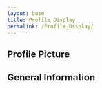 ```yaml
---
layout: base
title: Profile Display
permalink: /Profile_Display/
---
```

<html lang="en">
<head>
    <meta charset="UTF-8">
    <meta name="viewport" content="width=device-width, initial-scale=1.0">
    <title>Profile Picture Display</title>
</head>
<body>
    <!-- Enclose the profile picture in a container div -->
    <form class = 'purple-form'>
    <h2>Profile Picture</h2>
    <div id="profilePicture" class="profilePictureContainer"></div>
    <h2> General Information </h2>
     <div id="userDetails"></div>
    </form>
    <script>
        // Function to generate HTML img tag with the selected profile's ASCII art
        function getProfileImage(profile) {
            var asciiArt = getProfileAscii(profile);
            return '<pre>' + asciiArt + '</pre>'; // Display ASCII art directly
        }
        // Function to update the profile picture
        function updateProfilePicture() {
            var selectedProfile = getSelectedProfile();
            var profilePictureDiv = document.getElementById("profilePicture");
            profilePictureDiv.innerHTML = getProfileImage(selectedProfile);
        }
        // Initial update when the page loads
        updateProfilePicture();
        // Functions for retrieving and updating the selected profile
        function getSelectedProfile() {
            var storedProfile = localStorage.getItem('selectedProfile');
            return storedProfile || 'profile1'; // Default to 'profile1' if not found
        }
        function getProfileAscii(profile) {
            switch (profile) {
                case "profile1":
                    return `
            [|━|]╭(♡･ㅂ･)و ̑̑
            `;
                case "profile2":
                    return `
                       (\\__/)
                        (UwU)
                    ＿ノ ヽ ノ＼＿ 
                 / \`/ ⌒Ｙ⌒ Ｙ　 \\
                | 　(三ヽ人　 /　 　|
                |　ﾉ⌒＼ ￣￣ヽ　 ノ
                ヽ＿＿＿＞､＿＿／
                    ｜ ( 王 ﾉ〈 
                    /ﾐ\`ー―彡 \\ 
                    |╰       ╯ | 
                    |    /\\   |  
                    |   |  |   |
                    |   |  |   |
            `;
                case "profile3":
                    return `
                  __
        \\ ______/ V\`-,
        }        /~~
        /_^ --,r'
        |b    |b
            `;
                case "profile4":
                    return `
                ╱|、
                (˚ˎ 。7
                |、˜〵
                じしˍ,)ノ
            `;
                default:
                    return ""; // Set a default ASCII art or leave it empty
            }
        }
         // Retrieve user information from localStorage
        const loggedInUserName = localStorage.getItem('loggedInUserName');
        const loggedInUserId = localStorage.getItem('loggedInUserId');
        // Display user information
        if (loggedInUserName) {
            document.getElementById('userDetails').textContent = ` Username: ${loggedInUserName} (ID: ${loggedInUserId})`;
        } else {
            document.getElementById('userDetails').textContent = "Not logged in.";
        }
    </script>
</body>
</html>
